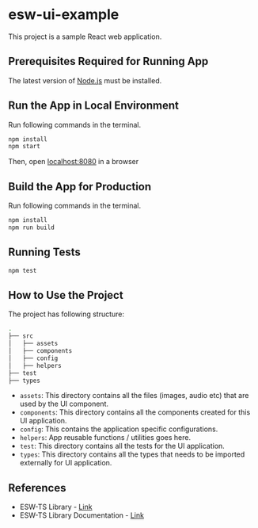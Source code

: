 # esw-ui-example

This project is a sample React web application.

## Prerequisites Required for Running App

The latest version of [Node.js](https://nodejs.org/en/download/package-manager/) must be installed.

## Run the App in Local Environment

Run following commands in the terminal.

   ```bash
   npm install
   npm start
   ```

Then, open [localhost:8080](http://localhost:8080) in a browser

## Build the App for Production

Run following commands in the terminal.

```bash
npm install
npm run build
```

## Running Tests

```bash
npm test
```

## How to Use the Project

The project has following structure:

```bash
.
├── src
│   ├── assets
│   ├── components
│   ├── config
│   ├── helpers
├── test
├── types
```

* `assets`: This directory contains all the files (images, audio etc) that are used by the UI component.
* `components`: This directory contains all the components created for this UI application.
* `config`: This contains the application specific configurations.
* `helpers`: App reusable functions / utilities goes here.
* `test`: This directory contains all the tests for the UI application.
* `types`: This directory contains all the types that needs to be imported externally for UI application.

## References

* ESW-TS Library - [Link](https://tmtsoftware/esw-ts/)
* ESW-TS Library Documentation - [Link](https://tmtsoftware.github.io/esw-ts/)
